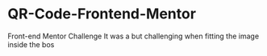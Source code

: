 # QR-Code-Frontend-Mentor
Front-end Mentor Challenge
It was a but challenging when fitting the image inside the bos 
